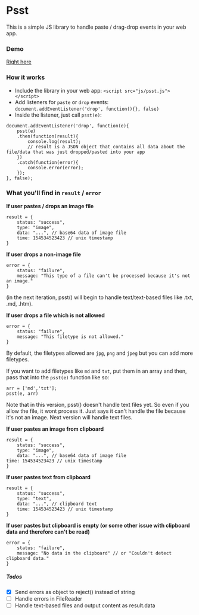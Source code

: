 # Psst

This is a simple JS library to handle paste / drag-drop events in your web app.

### Demo

[Right here][0]

### How it works

- Include the library in your web app: ```<script src="js/psst.js"></script>```
- Add listeners for `paste` or `drop` events: `document.addEventListener('drop', function(){}, false)`
- Inside the listener, just call `psst(e)`:

```
document.addEventListener('drop', function(e){
    psst(e)
    .then(function(result){
        console.log(result);
        // result is a JSON object that contains all data about the file/data that was just dropped/pasted into your app
    })
    .catch(function(error){
        console.error(error);
    });
}, false);
```

### What you'll find in `result` / `error`

**If user pastes / drops an image file**   
```
result = {
    status: "success",
    type: "image",
    data: "...", // base64 data of image file
    time: 154534523423 // unix timestamp
}
```

**If user drops a non-image file**   
```
error = {
    status: "failure",
    message: "This type of a file can't be processed because it's not an image."
}
```

(in the next iteration, psst() will begin to handle text/text-based files like .txt, .md, .htm).


**If user drops a file which is not allowed**   
```
error = {
    status: "failure",
    message: "This filetype is not allowed."
}
```

By default, the filetypes allowed are `jpg`, `png` and `jpeg` but you can add more filetypes.

If you want to add filetypes like `md` and `txt`, put them in an array and then, pass that into the `psst(e)` function like so:

```
arr = ['md','txt'];
psst(e, arr)
```

Note that in this version, psst() doesn't handle text files yet. So even if you allow the file, it wont process it. Just says it can't handle the file because it's not an image. Next version will handle text files.

**If user pastes an image from clipboard**
```
result = {
    status: "success",
    type: "image",
    data: "...", // base64 data of image file
time: 154534523423 // unix timestamp
}
```

**If user pastes text from clipboard**
```
result = {
    status: "success",
    type: "text",
    data: "...", // clipboard text
    time: 154534523423 // unix timestamp
}
```

**If user pastes but clipboard is empty (or some other issue with clipboard data and therefore can't be read)**
```
error = {
    status: "failure",
    message: "No data in the clipboard" // or "Couldn't detect clipboard data."
}
```

##### Todos

- [x] Send errors as object to reject() instead of string
- [ ] Handle errors in FileReader
- [ ] Handle text-based files and output content as result.data

[0]: http://druchan.com/psst/